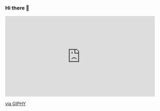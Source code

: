 ### Hi there 👋

<iframe src="https://giphy.com/embed/3ornk57KwDXf81rjWM" width="480" height="259" frameBorder="0" class="giphy-embed" allowFullScreen></iframe><p><a href="https://giphy.com/gifs/starwars-movie-star-wars-3ornk57KwDXf81rjWM">via GIPHY</a></p>
